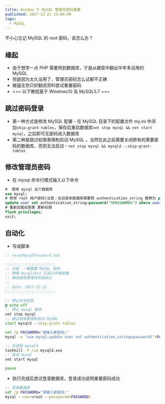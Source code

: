 ```yaml
---
title: Window 下 MySQL 管理员密码重置
published: 2017-12-21 23:00:00
tags:
  - MySQL
---
```


不小心忘记 MySQL 的 root 密码，该怎么办？

## 缘起

- 由于想学一点 PHP 需要用到数据库，于是从硬盘中翻出半年多没用的 MySQL
- 但是因为太久没用了，管理员密码怎么试都不正确
- 被逼无奈只好翻阅资料尝试重置密码
- === 以下教程基于 Windows10 及 MySQL5.7 ===

## 跳过密码登录

- 第一种方式是修改 MySQL 配置 - 在 MySQL 目录下的配置文件 my.ini 中添加`skip-grant-tables`，保存后重启数据库`net stop mysql && net start mysql`，之后即可无密码进入数据库
- 第二种是跳过权限表限制启动 MySQL ，当然在此之前需要关闭原有的需要密码的数据库，否则无法启动 - `net stop mysql && mysqld --skip-grant-tables`

## 修改管理员密码

- 在 mysql 命令行模式输入以下命令

```sql
#  使用 mysql 这个数据库
use mysql;
# 修改 root 用户密码(注意：在旧版本数据库需要把 authentication_string 替换为 password)
update user set authentication_string=password("%PASSWORD%") where user="root";
# 重新加载权限表 更新权限
flush privileges;
exit;
```

## 自动化

- 写成脚本

```cmd
:: resetMysqlPassword.bat

:::::::::::::::::::::::
:: 功能：一键重置 MySQL 密码
:: 确保 mysql/bin 已加入环境变量
:: 确保使用管理员权限执行
::
:: date: 2017-12-21
:::::::::::::::::::::::

:: 停止命令回显
@ echo off
:: 停止 mysql 服务
net stop mysql
:: 跳过权限表限制启动 MySQL
start mysqld --skip-grant-tables

set /p PASSWORD="请输入新密码:"
mysql -e "use mysql;update user set authentication_string=password('%PASSWORD%') where user='root';flush privileges;"

:: 杀进程 mysqld
taskkill -F /im mysqld.exe
:: 启动 mysql
net start mysql

pause
```

- 执行完成后尝试登录数据库，登录成功说明重置密码成功

```cmd
:: 登录数据库
set /p PASSWORD="请输入新密码:"
mysql --user=root --password=%PASSWORD%
```
